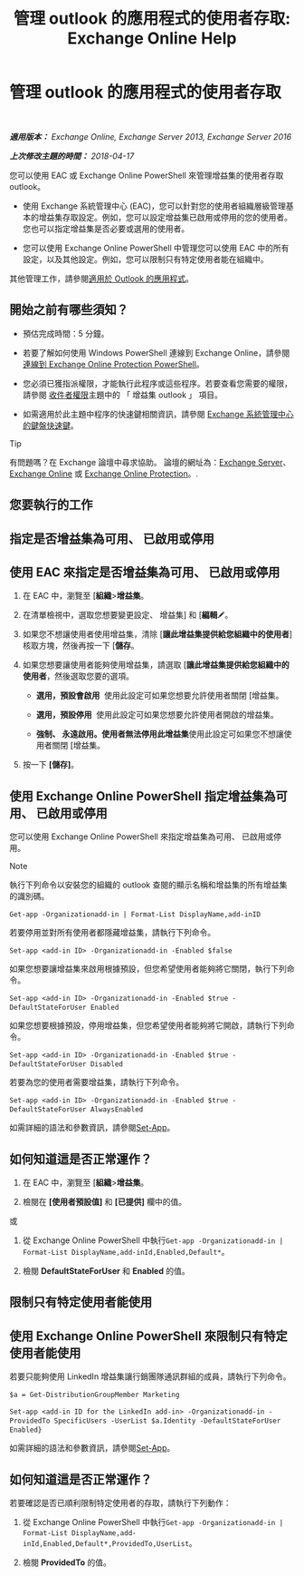 ﻿---
title: '管理 outlook 的應用程式的使用者存取: Exchange Online Help'
TOCTitle: 管理 outlook 的應用程式的使用者存取
ms:assetid: e5833dec-a23a-439e-ac03-92671817bff8
ms:mtpsurl: https://technet.microsoft.com/zh-tw/library/JJ943757(v=EXCHG.150)
ms:contentKeyID: 52062606
ms.date: 05/23/2018
mtps_version: v=EXCHG.150
ms.translationtype: MT
---

# 管理 outlook 的應用程式的使用者存取

 

_**適用版本：** Exchange Online, Exchange Server 2013, Exchange Server 2016_

_**上次修改主題的時間：** 2018-04-17_

您可以使用 EAC 或 Exchange Online PowerShell 來管理增益集的使用者存取 outlook。

  - 使用 Exchange 系統管理中心 (EAC)，您可以針對您的使用者組織層級管理基本的增益集存取設定。例如，您可以設定增益集已啟用或停用的您的使用者。您也可以指定增益集是否必要或選用的使用者。

  - 您可以使用 Exchange Online PowerShell 中管理您可以使用 EAC 中的所有設定，以及其他設定。例如，您可以限制只有特定使用者能在組織中。

其他管理工作，請參閱[適用於 Outlook 的應用程式](add-ins-for-outlook-exchange-2013-help.md)。

## 開始之前有哪些須知？

  - 預估完成時間：5 分鐘。

  - 若要了解如何使用 Windows PowerShell 連線到 Exchange Online，請參閱[連線到 Exchange Online Protection PowerShell](https://go.microsoft.com/fwlink/p/?linkid=396554)。

  - 您必須已獲指派權限，才能執行此程序或這些程序。若要查看您需要的權限，請參閱 [收件者權限](recipients-permissions-exchange-2013-help.md)主題中的 「 增益集 outlook 」 項目。

  - 如需適用於此主題中程序的快速鍵相關資訊，請參閱 [Exchange 系統管理中心的鍵盤快速鍵](keyboard-shortcuts-in-the-exchange-admin-center-exchange-online-protection-help.md)。


> [!TIP]  
> 有問題嗎？在 Exchange 論壇中尋求協助。 論壇的網址為：<a href="https://go.microsoft.com/fwlink/p/?linkid=60612">Exchange Server</a>、 <a href="https://go.microsoft.com/fwlink/p/?linkid=267542">Exchange Online</a> 或 <a href="https://go.microsoft.com/fwlink/p/?linkid=285351">Exchange Online Protection</a>。.




## 您要執行的工作

## 指定是否增益集為可用、 已啟用或停用

## 使用 EAC 來指定是否增益集為可用、 已啟用或停用

1.  在 EAC 中，瀏覽至 \[**組織**\>**增益集**。

2.  在清單檢視中，選取您想要變更設定、 增益集\] 和 \[**編輯**![編輯圖示](images/JJ218640.6f53ccb2-1f13-4c02-bea0-30690e6ea71d(EXCHG.150).gif "編輯圖示")。

3.  如果您不想讓使用者使用增益集，清除 \[**讓此增益集提供給您組織中的使用者**\] 核取方塊，然後再按一下 \[**儲存**。

4.  如果您想要讓使用者能夠使用增益集，請選取 \[**讓此增益集提供給您組織中的使用者**，然後選取您要的選項。
    
      - **選用，預設會啟用**  使用此設定可如果您想要允許使用者關閉 \[增益集。
    
      - **選用，預設停用**  使用此設定可如果您想要允許使用者開啟的增益集。
    
      - **強制、 永遠啟用。使用者無法停用此增益集**使用此設定可如果您不想讓使用者關閉 \[增益集。

5.  按一下 **\[儲存\]**。

## 使用 Exchange Online PowerShell 指定增益集為可用、 已啟用或停用

您可以使用 Exchange Online PowerShell 來指定增益集為可用、 已啟用或停用。


> [!NOTE]  
> 執行下列命令以安裝您的組織的 outlook 查閱的顯示名稱和增益集的所有增益集的識別碼。




    Get-app -Organizationadd-in | Format-List DisplayName,add-inID

若要停用並對所有使用者都隱藏增益集，請執行下列命令。

    Set-app <add-in ID> -Organizationadd-in -Enabled $false

如果您想要讓增益集來啟用根據預設，但您希望使用者能夠將它關閉，執行下列命令。

    Set-app <add-in ID> -Organizationadd-in -Enabled $true -DefaultStateForUser Enabled

如果您想要根據預設，停用增益集，但您希望使用者能夠將它開啟，請執行下列命令。

    Set-app <add-in ID> -Organizationadd-in -Enabled $true -DefaultStateForUser Disabled

若要為您的使用者需要增益集，請執行下列命令。

    Set-app <add-in ID> -Organizationadd-in -Enabled $true -DefaultStateForUser AlwaysEnabled

如需詳細的語法和參數資訊，請參閱[Set-App](https://technet.microsoft.com/zh-tw/library/jj218630\(v=exchg.150\))。

## 如何知道這是否正常運作？

1.  在 EAC 中，瀏覽至 \[**組織**\>**增益集**。

2.  檢閱在 **\[使用者預設值\]** 和 **\[已提供\]** 欄中的值。

或

1.  從 Exchange Online PowerShell 中執行`Get-app -Organizationadd-in | Format-List DisplayName,add-inId,Enabled,Default*`。

2.  檢閱 **DefaultStateForUser** 和 **Enabled** 的值。

## 限制只有特定使用者能使用

## 使用 Exchange Online PowerShell 來限制只有特定使用者能使用

若要只能夠使用 LinkedIn 增益集讓行銷團隊通訊群組的成員，請執行下列命令。
```
$a = Get-DistributionGroupMember Marketing
```
```
Set-app <add-in ID for the LinkedIn add-in> -Organizationadd-in -ProvidedTo SpecificUsers -UserList $a.Identity -DefaultStateForUser Enabled}
```

如需詳細的語法和參數資訊，請參閱[Set-App](https://technet.microsoft.com/zh-tw/library/jj218630\(v=exchg.150\))。

## 如何知道這是否正常運作？

若要確認是否已順利限制特定使用者的存取，請執行下列動作：

1.  從 Exchange Online PowerShell 中執行`Get-app -Organizationadd-in | Format-List DisplayName,add-inId,Enabled,Default*,ProvidedTo,UserList`。

2.  檢閱 **ProvidedTo** 的值。

